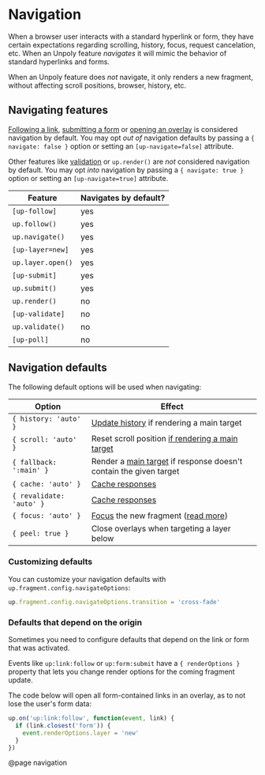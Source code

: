 Navigation
==========

When a browser user interacts with a standard hyperlink or form,
they have certain expectations regarding scrolling, history, focus,
request cancelation, etc. When an Unpoly feature
*navigates* it will mimic the behavior of standard hyperlinks and forms.

When an Unpoly feature does *not* navigate, it only renders a new fragment,
without affecting scroll positions, browser, history, etc.

## Navigating features

[Following a link](/up-follow), [submitting a form](/up-submit) or
[opening an overlay](/up.layer.open) is considered navigation by default.
You may opt *out of* navigation defaults by passing a `{ navigate: false }` option
or setting an `[up-navigate=false]` attribute.

Other features like [validation](/up-validate) or `up.render()` are *not*
considered navigation by default. You may opt *into* navigation by passing a
`{ navigate: true }` option or setting an `[up-navigate=true]` attribute.

| Feature           | Navigates by default? |
|-------------------|-----------------------|
| `[up-follow]`     | yes                   |
| `up.follow()`     | yes                   |
| `up.navigate()`   | yes                   |
| `[up-layer=new]`  | yes                   |
| `up.layer.open()` | yes                   |
| `[up-submit]`     | yes                   |
| `up.submit()`     | yes                   |
| `up.render()`     | no                    |
| `[up-validate]`   | no                    |
| `up.validate()`   | no                    |
| `[up-poll]`       | no                    |

## Navigation defaults

The following default options will be used when navigating:

| Option                   | Effect                                                                                    |
|--------------------------|-------------------------------------------------------------------------------------------|
| `{ history: 'auto' }`    | [Update history](/updating-history) if rendering a main target                            |
| `{ scroll: 'auto' }`     | Reset scroll position [if rendering a main target](/up.fragment.config#config.autoScroll) |
| `{ fallback: ':main' }`  | Render a [main target](/up-main) if response doesn't contain the given target             |
| `{ cache: 'auto' }`      | [Cache responses](/caching)                                                               |
| `{ revalidate: 'auto' }` | [Cache responses](/caching)                                                               |
| `{ focus: 'auto' }`      | [Focus](/focus) the new fragment ([read more](/up.fragment.config#config.autoFocus))      |
| `{ peel: true }`         | Close overlays when targeting a layer below                                               |


### Customizing defaults

You can customize your navigation defaults with `up.fragment.config.navigateOptions`:

```js
up.fragment.config.navigateOptions.transition = 'cross-fade'
```

### Defaults that depend on the origin

Sometimes you need to configure defaults that depend on the link or form that was activated.

Events like `up:link:follow` or `up:form:submit` have a `{ renderOptions }` property
that lets you change render options for the coming fragment update.

The code below will open all form-contained links in an overlay, as to not
lose the user's form data:

```js
up.on('up:link:follow', function(event, link) {
  if (link.closest('form')) {
    event.renderOptions.layer = 'new'
  }
})
```

@page navigation

